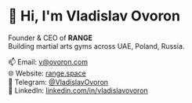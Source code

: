 # 👋 Hi, I'm Vladislav Ovoron

Founder & CEO of **RANGE**  
Building martial arts gyms across UAE, Poland, Russia.

📫 Email: [v@ovoron.com](mailto:v@ovoron.com)  
🌐 Website: [range.space](https://range.space)  
🔗 Telegram: [@VladislavOvoron](https://t.me/VladislavOvoron)  
🔗 LinkedIn: [linkedin.com/in/vladislavovoron](https://linkedin.com/in/vladislavovoron)
